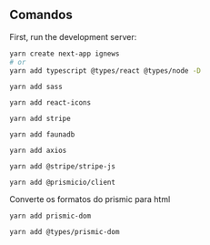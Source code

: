 ## Comandos

First, run the development server:

```bash
yarn create next-app ignews
# or
yarn add typescript @types/react @types/node -D
```

```
yarn add sass
```

```
yarn add react-icons
```

```
yarn add stripe
```

```
yarn add faunadb
```

```
yarn add axios
```

```
yarn add @stripe/stripe-js
```

```
yarn add @prismicio/client
```

Converte os formatos do prismic para html

```
yarn add prismic-dom
```

```
yarn add @types/prismic-dom
```
